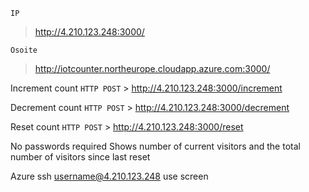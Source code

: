 `IP` 
>http://4.210.123.248:3000/

 
`Osoite` 
>http://iotcounter.northeurope.cloudapp.azure.com:3000/

Increment count
`HTTP POST` > http://4.210.123.248:3000/increment

Decrement count
`HTTP POST` > http://4.210.123.248:3000/decrement

Reset count
`HTTP POST` > http://4.210.123.248:3000/reset

No passwords required
Shows number of current visitors and the total number of visitors since last reset

Azure
ssh username@4.210.123.248
use screen
